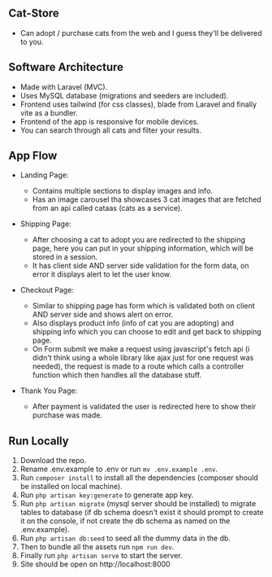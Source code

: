 ## Cat-Store

- Can adopt / purchase cats from the web and I guess they'll be delivered to you.

## Software Architecture

- Made with Laravel (MVC).
- Uses MySQL database (migrations and seeders are included).
- Frontend uses tailwind (for css classes), blade from Laravel and finally vite as a bundler.
- Frontend of the app is responsive for mobile devices.
- You can search through all cats and filter your results.

## App Flow

- Landing Page:
    - Contains multiple sections to display images and info.
    - Has an image carousel tha showcases 3 cat images that are fetched from an api called cataas (cats as a service).
    
- Shipping Page:
    - After choosing a cat to adopt you are redirected to the shipping page,
    here you can put in your shipping information, which will be stored in a session.
    - It has client side AND server side validation for the form data, on error it displays
    alert to let the user know.

- Checkout Page:
    - Similar to shipping page has form which is validated both on client AND server side and shows alert on error.
    - Also displays product info (info of cat you are adopting) and shipping info which
    you can choose to edit and get back to shipping page.
    - On Form submit we make a request using javascript's fetch api (i didn't think using a whole library
    like ajax just for one request was needed), the request is made to a route which calls a controller function
    which then handles all the database stuff.
    
- Thank You Page:
    - After payment is validated the user is redirected here to show their purchase was made.

## Run Locally

1. Download the repo.
2. Rename .env.example to .env or run `mv .env.example .env`.
3. Run `composer install` to install all the dependencies (composer should be installed on local machine).
4. Run `php artisan key:generate` to generate app key.
5. Run `php artisan migrate` (mysql server should be installed) to migrate tables to database (if db schema doesn't exist it should prompt to create it on the console, if not create the db schema as named on the .env.example).
6. Run `php artisan db:seed` to seed all the dummy data in the db.
7. Then to bundle all the assets run `npm run dev`.
8. Finally run `php artisan serve` to start the server.
9. Site should be open on http://localhost:8000
